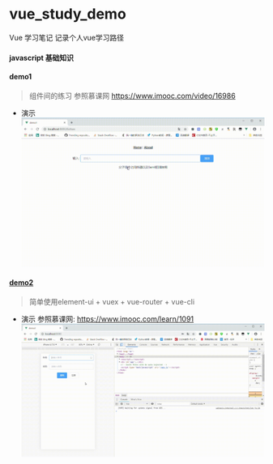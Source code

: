 # vue_study_demo
Vue 学习笔记
记录个人vue学习路径

#### javascript 基础知识

#### demo1
> 组件间的练习  参照慕课网 https://www.imooc.com/video/16986
- 演示
![demo1演示](https://github.com/wgPython/vue_study_demo/blob/master/gif_img/demo1GoogleChrome2019_3_26.gif)

#### [demo2](https://github.com/wgPython/vue_study_demo/tree/master/demo2)
> 简单使用element-ui + vuex + vue-router + vue-cli 
- 演示  参照慕课网: https://www.imooc.com/learn/1091
![demo2演示](https://raw.githubusercontent.com/wgPython/vue_study_demo/master/gif_img/demo2GoogleChrome2019_3_25.gif)
